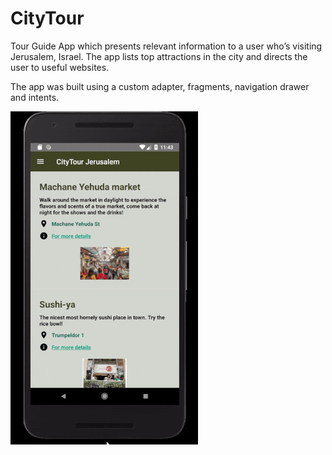 CityTour
========

Tour Guide App which presents relevant information to a user who’s visiting Jerusalem, Israel.
The app lists top attractions in the city and directs the user to useful websites.

The app was built using a custom adapter, fragments, navigation drawer and intents.

![City Tour](cityTour.gif)
